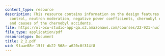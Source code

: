 ```yaml
---
content_type: resource
description: This resource contains information on the design features of reactor
  control, neutron moderation, negative power coefficients, chernobyl design features,
  and causes of the chernobyl accidents.
file: https://ol-ocw-studio-app-qa.s3.amazonaws.com/courses/22-921-nuclear-power-plant-dynamics-and-control-january-iap-2006/9faae08e15ffdb22568ea620c0f314f8_2_2.pdf
file_type: application/pdf
resourcetype: Document
title: 2_2.pdf
uid: 9faae08e-15ff-db22-568e-a620c0f314f8
---
```

